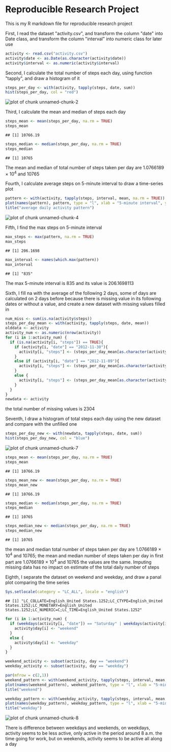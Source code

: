 Reproducible Research Project
=============================

This is my R markdown file for reproducible research project

First, I read the dataset "activity.csv", and transform the column "date" into Date class, and transform the column "interval" into numeric class for later use


```r
activity <- read.csv("activity.csv")
activity$date <- as.Date(as.character(activity$date))
activity$interval <- as.numeric(activity$interval)
```

Second, I calculate the total number of steps each day, using function "tapply", and draw a histogram of it


```r
steps_per_day <- with(activity, tapply(steps, date, sum))
hist(steps_per_day, col = "red")
```

![plot of chunk unnamed-chunk-2](figure/unnamed-chunk-2-1.png)

Third, I calculate the mean and median of steps each day

```r
steps_mean <- mean(steps_per_day, na.rm = TRUE)
steps_mean
```

```
## [1] 10766.19
```

```r
steps_median <- median(steps_per_day, na.rm = TRUE)
steps_median
```

```
## [1] 10765
```
The mean and median of total number of steps taken per day are 1.0766189 &times; 10<sup>4</sup> and 10765

Fourth, I calculate average steps on 5-minute interval to draw a time-series plot

```r
pattern <- with(activity, tapply(steps, interval, mean, na.rm = TRUE))
plot(names(pattern), pattern, type = "l", xlab = "5-minute interval", ylab = "average number of steps")
title("average daily activity pattern")
```

![plot of chunk unnamed-chunk-4](figure/unnamed-chunk-4-1.png)

Fifth, I find the max steps on 5-minute interval

```r
max_steps <- max(pattern, na.rm = TRUE)
max_steps
```

```
## [1] 206.1698
```

```r
max_interval <- names(which.max(pattern))
max_interval
```

```
## [1] "835"
```
The max 5-minute interval is 835 and its value is 206.1698113

Sixth, I fill na with the average of the following 2 days, some of days are calculated on 2 days before because there is missing value in its following dates or without a value, and create a new dataset with missing values filled in

```r
num_miss <- sum(is.na(activity$steps))
steps_per_day_mean <- with(activity, tapply(steps, date, mean))
olddata <- activity
activity_num <- as.numeric(nrow(activity))
for (i in 1:activity_num) {
  if (is.na(activity[i, "steps"]) == TRUE){
    if (activity[i, "date"] == "2012-11-30"){
      activity[i, "steps"] <- (steps_per_day_mean[as.character(activity[i, "date"] - 1)] + steps_per_day_mean[as.character(activity[i, "date"] - 2)])/2
    }
    else if (activity[i, "date"] == "2012-11-09"){
      activity[i, "steps"] <- (steps_per_day_mean[as.character(activity[i, "date"] - 1)] + steps_per_day_mean[as.character(activity[i, "date"] - 2)])/2
    }
    else {
      activity[i, "steps"] <- (steps_per_day_mean[as.character(activity[i, "date"] + 1)] + steps_per_day_mean[as.character(activity[i, "date"] + 2)])/2
    }
  }
}
newdata <- activity
```
the total number of missing values is 2304


Seventh, I draw a histogram of total steps each day using the new dataset and compare with the unfilled one

```r
steps_per_day_new <- with(newdata, tapply(steps, date, sum))
hist(steps_per_day_new, col = "blue")
```

![plot of chunk unnamed-chunk-7](figure/unnamed-chunk-7-1.png)

```r
steps_mean <- mean(steps_per_day, na.rm = TRUE)
steps_mean
```

```
## [1] 10766.19
```

```r
steps_mean_new <- mean(steps_per_day, na.rm = TRUE)
steps_mean_new
```

```
## [1] 10766.19
```

```r
steps_median <- median(steps_per_day, na.rm = TRUE)
steps_median
```

```
## [1] 10765
```

```r
steps_median_new <- median(steps_per_day, na.rm = TRUE)
steps_median_new
```

```
## [1] 10765
```
the mean and median total number of steps taken per day are 1.0766189 &times; 10<sup>4</sup> and 10765; 
the mean and median number of steps taken per day in first part are 1.0766189 &times; 10<sup>4</sup> and 10765
the values are the same.
Imputing missing data has no impact on estimate of the total daily number of steps

Eighth, I separate the dataset on weekend and weekday, and draw a panal plot comparing the time series

```r
Sys.setlocale(category = "LC_ALL", locale = "english")
```

```
## [1] "LC_COLLATE=English_United States.1252;LC_CTYPE=English_United States.1252;LC_MONETARY=English_United States.1252;LC_NUMERIC=C;LC_TIME=English_United States.1252"
```

```r
for (i in 1:activity_num) {
  if (weekdays(activity[i, "date"]) == "Saturday" | weekdays(activity[i, "date"]) == "Sunday") {
    activity$day[i] <- "weekend"
  }
  else {
    activity$day[i] <- "weekday"
  }
}

weekend_activity <- subset(activity, day == "weekend")
weekday_activity <- subset(activity, day == "weekday")

par(mfrow = c(2,1))
weekend_pattern <- with(weekend_activity, tapply(steps, interval, mean, na.rm = TRUE))
plot(names(weekend_pattern), weekend_pattern, type = "l", xlab = "5-minute interval", ylab = "average number of weekend steps")
title("weekend")

weekday_pattern <- with(weekday_activity, tapply(steps, interval, mean, na.rm = TRUE))
plot(names(weekday_pattern), weekday_pattern, type = "l", xlab = "5-minute interval", ylab = "average number of weekday steps")
title("weekday")
```

![plot of chunk unnamed-chunk-8](figure/unnamed-chunk-8-1.png)

There is difference between weekdays and weekends, on weekdays, activity seems to be less active, only active in the period around 8 a.m. the time going for work, but on weekends, activity seems to be active all along a day
